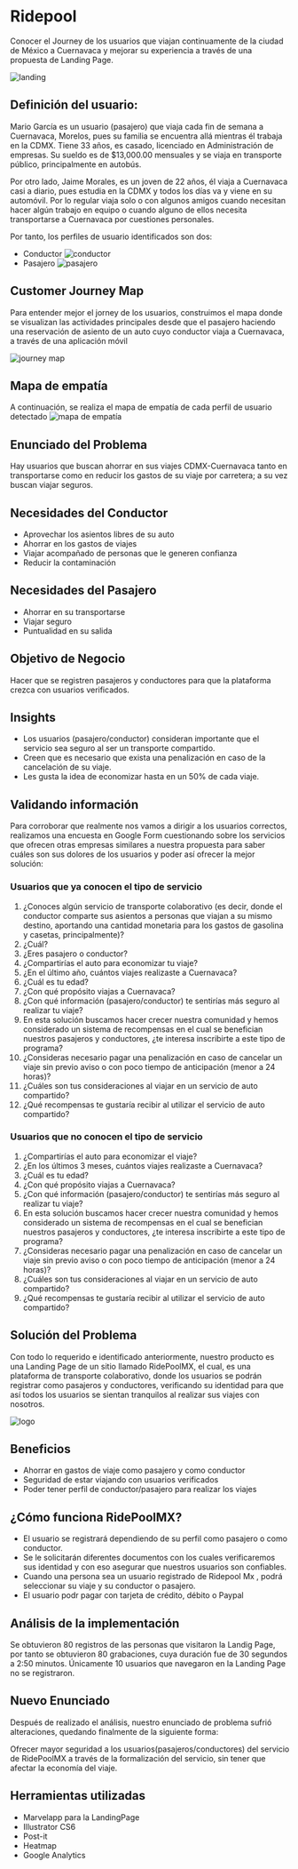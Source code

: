 # **Ridepool**

Conocer el Journey de los usuarios que viajan continuamente de la ciudad de México a Cuernavaca y mejorar su experiencia a través de una propuesta de Landing Page.

![landing](https://user-images.githubusercontent.com/32878468/38594992-cb1376f2-3d0e-11e8-9f6c-dfc628eff124.jpg)

## Definición del usuario:
Mario García es un usuario (pasajero) que viaja cada fin de semana a Cuernavaca, Morelos, pues su familia se encuentra allá mientras él trabaja en la CDMX. Tiene 33 años, es casado, licenciado en Administración de empresas. Su sueldo es de $13,000.00 mensuales y se viaja en transporte público, principalmente en autobús.

Por otro lado, Jaime Morales, es un joven de 22 años, él viaja a Cuernavaca casi a diario, pues estudia en la CDMX y todos los días va y viene en su automóvil. Por lo regular viaja solo o con algunos amigos cuando necesitan hacer algún trabajo en equipo o cuando alguno de ellos necesita transportarse a Cuernavaca por cuestiones personales.

Por tanto, los perfiles de usuario identificados son dos:
- Conductor ![conductor](https://github.com/frishlin/ridepool-mx/blob/master/assets/imgs/conductor.png)
- Pasajero  ![pasajero](https://github.com/frishlin/ridepool-mx/blob/master/assets/imgs/pasajero.png)

## Customer Journey Map
Para entender mejor el jorney de los usuarios, construimos el mapa donde se visualizan las actividades principales desde que el pasajero haciendo una reservación de asiento de un auto cuyo conductor viaja a Cuernavaca, a través de una aplicación móvil

![journey map](https://github.com/frishlin/ridepool-mx/blob/master/assets/imgs/journey%20map.jpg)

## Mapa de empatía
A continuación, se realiza el mapa de empatía de cada perfil de usuario detectado
![mapa de empatía](https://github.com/frishlin/ridepool-mx/blob/master/assets/imgs/empathy-map.png)

## Enunciado del Problema
Hay usuarios que buscan ahorrar en sus viajes CDMX-Cuernavaca tanto en transportarse como en reducir los gastos de su viaje por carretera; a su vez buscan viajar seguros.

## Necesidades del Conductor
- Aprovechar los asientos libres de su auto
- Ahorrar en los gastos de viajes
- Viajar acompañado de personas que le generen confianza
- Reducir la contaminación

## Necesidades del Pasajero
- Ahorrar en su transportarse
- Viajar seguro
- Puntualidad en su salida

## Objetivo de Negocio
Hacer que se registren pasajeros y conductores para que la plataforma crezca con usuarios verificados.

## Insights
- Los usuarios (pasajero/conductor) consideran importante que el servicio sea seguro al ser un transporte compartido.
- Creen que es necesario que exista una penalización en caso de la cancelación de su viaje.
- Les gusta la idea de economizar hasta en un 50% de cada viaje.

## Validando información
Para corroborar que realmente nos vamos a dirigir a los usuarios correctos, realizamos una encuesta en Google Form cuestionando sobre los servicios que ofrecen otras empresas similares a nuestra propuesta para saber cuáles son sus dolores de los usuarios y poder así ofrecer la mejor solución:

### Usuarios que ya conocen el tipo de servicio
1. ¿Conoces algún servicio de transporte colaborativo (es decir, donde el conductor comparte sus asientos a personas que viajan a su mismo destino, aportando una cantidad monetaria para los gastos de gasolina y casetas, principalmente)?
2. ¿Cuál?
3. ¿Eres pasajero o conductor?
4. ¿Compartirías el auto para economizar tu viaje?
5. ¿En el último año, cuántos viajes realizaste a Cuernavaca?
6. ¿Cuál es tu edad?
7. ¿Con qué propósito viajas a Cuernavaca?
8. ¿Con qué información (pasajero/conductor) te sentirías más seguro al realizar tu viaje?
9. En esta solución buscamos hacer crecer nuestra comunidad y hemos considerado un sistema de recompensas en el cual se benefician nuestros pasajeros y conductores, ¿te interesa inscribirte a este tipo de programa?
10. ¿Consideras necesario pagar una penalización en caso de cancelar un viaje sin previo aviso o con poco tiempo de anticipación (menor a 24 horas)?
11. ¿Cuáles son tus consideraciones al viajar en un servicio de auto compartido?
12. ¿Qué recompensas te gustaría recibir al utilizar el servicio de auto compartido?

### Usuarios que no conocen el tipo de servicio
1. ¿Compartirías el auto para economizar el viaje?
2. ¿En los últimos 3 meses, cuántos viajes realizaste a Cuernavaca?
3. ¿Cuál es tu edad?
4. ¿Con qué propósito viajas a Cuernavaca?
5. ¿Con qué información (pasajero/conductor) te sentirías más seguro al realizar tu viaje?
6. En esta solución buscamos hacer crecer nuestra comunidad y hemos considerado un sistema de recompensas en el cual se benefician nuestros pasajeros y conductores, ¿te interesa inscribirte a este tipo de programa?
7. ¿Consideras necesario pagar una penalización en caso de cancelar un viaje sin previo aviso o con poco tiempo de anticipación (menor a 24 horas)?
8. ¿Cuáles son tus consideraciones al viajar en un servicio de auto compartido?
9. ¿Qué recompensas te gustaría recibir al utilizar el servicio de auto compartido?

## Solución del Problema
Con todo lo requerido e identificado anteriormente, nuestro producto es una Landing Page de un sitio llamado RidePoolMX, el cual, es una plataforma de transporte colaborativo, donde los usuarios se podrán registrar como pasajeros y conductores, verificando  su identidad para que así todos los usuarios se sientan tranquilos al realizar sus viajes con nosotros.

![logo](https://github.com/frishlin/ridepool-mx/blob/master/assets/imgs/logo.png)

## Beneficios
- Ahorrar en gastos de viaje como pasajero y como conductor
- Seguridad de estar viajando con usuarios verificados
- Poder tener perfil de conductor/pasajero para realizar los viajes

## ¿Cómo funciona RidePoolMX?
- El usuario se registrará dependiendo de su perfil como pasajero o como conductor.
- Se le solicitarán diferentes documentos con los cuales verificaremos sus identidad y con eso asegurar que nuestros usuarios son confiables.
- Cuando una persona sea un usuario registrado de Ridepool Mx , podrá seleccionar su viaje y su conductor o pasajero.
- El usuario podr pagar con tarjeta de crédito, débito o Paypal

## Análisis de la implementación
Se obtuvieron 80 registros de las personas que visitaron la Landig Page, por tanto se obtuvieron 80 grabaciones, cuya duración fue de 30 segundos a 2:50 minutos. Únicamente 10 usuarios que navegaron en la Landing Page no se registraron.

## Nuevo Enunciado
Después de realizado el análisis, nuestro enunciado de problema sufrió alteraciones, quedando finalmente de la siguiente forma:

Ofrecer mayor seguridad a los usuarios(pasajeros/conductores) del servicio de RidePoolMX a través de la formalización del servicio, sin tener que afectar la economía del viaje.

## Herramientas utilizadas
* Marvelapp para la LandingPage
* Illustrator CS6
* Post-it
* Heatmap
* Google Analytics
